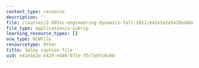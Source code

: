 ```yaml
---
content_type: resource
description: ''
file: /courses/2-003sc-engineering-dynamics-fall-2011/e41e1e2a5429ed46671ef5c7a6fc6c6b_GUvoVvXwoOQ.srt
file_type: application/x-subrip
learning_resource_types: []
ocw_type: OCWFile
resourcetype: Other
title: 3play caption file
uid: e41e1e2a-5429-ed46-671e-f5c7a6fc6c6b
---
```

